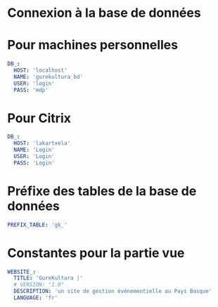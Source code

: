 # Connexion à la base de données

# Pour machines personnelles
```yml
DB_:
  HOST: 'localhost'
  NAME: 'gurekultura_bd'
  USER: 'login'
  PASS: 'mdp'
```
# Pour Citrix
```yml
DB_:
  HOST: 'lakartxela'
  NAME: 'Login'
  USER: 'Login'
  PASS: 'Login'
```
# Préfixe des tables de la base de données
```yml
PREFIX_TABLE: 'gk_'
```

# Constantes pour la partie vue
```yml
WEBSITE_:
  TITLE: 'GureKultura |'
  # VERSION: "1.0"
  DESCRIPTION: 'un site de gestion événementielle au Pays Basque'
  LANGUAGE: 'fr'
```